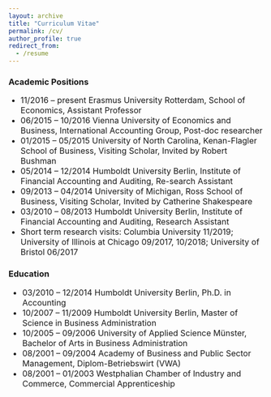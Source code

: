 ```yaml
---
layout: archive
title: "Curriculum Vitae"
permalink: /cv/
author_profile: true
redirect_from:
  - /resume
---
```

<!-- Global site tag (gtag.js) - Google Analytics -->
<script async src="https://www.googletagmanager.com/gtag/js?id=G-05633BF9HL"></script>
<script>
  window.dataLayer = window.dataLayer || [];
  function gtag(){dataLayer.push(arguments);}
  gtag('js', new Date());

  gtag('config', 'G-05633BF9HL'), {'anonymize_ip': true};
</script>

<h3>Academic Positions </h3>

<font size="3"> <ul>
  <li>11/2016 – present     Erasmus University Rotterdam, School of Economics, Assistant Professor   </li>  
  <li>06/2015 – 10/2016     Vienna University of Economics and Business, International Accounting Group, Post-doc researcher  </li> 
  <li>01/2015 – 05/2015     University of North Carolina, Kenan-Flagler School of Business, Visiting Scholar, Invited by Robert Bushman  </li> 
  <li>05/2014 – 12/2014     Humboldt University Berlin, Institute of Financial Accounting and Auditing, Re-search Assistant  </li> 
  <li>09/2013 – 04/2014     University of Michigan, Ross School of Business, Visiting Scholar, Invited by Catherine Shakespeare   </li> 
  <li>03/2010 – 08/2013     Humboldt University Berlin, Institute of Financial Accounting and Auditing, Research Assistant  </li> 
  <li>Short term research visits: Columbia University 11/2019; University of Illinois at Chicago 09/2017, 10/2018; University of Bristol 06/2017  </li> 
</ul> </font> 

<h3>Education</h3>
<font size="3"> <ul>
  <li>03/2010 – 12/2014     Humboldt University Berlin, Ph.D. in Accounting</li>  
  <li>10/2007 – 11/2009     Humboldt University Berlin, Master of Science in Business Administration</li>  
  <li>10/2005 – 09/2006     University of Applied Science Münster, Bachelor of Arts in Business Administration </li>  
  <li>08/2001 – 09/2004     Academy of Business and Public Sector Management, Diplom-Betriebswirt (VWA)  </li>  
  <li>08/2001 – 01/2003     Westphalian Chamber of Industry and Commerce, Commercial Apprenticeship </li>  
</ul> </font> 
